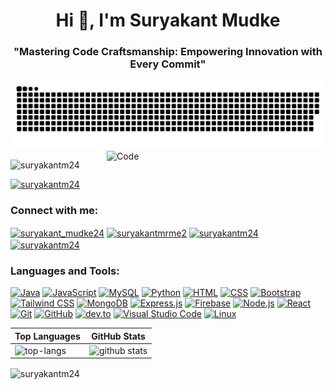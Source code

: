 

<h1 align="center">Hi 👋, I'm Suryakant Mudke</h1>
<h3 align="center">"Mastering Code Craftsmanship: Empowering Innovation with Every Commit"</h3>


![Snake animation](https://github.com/SuryakantM24/SuryakantM24/blob/output/github-contribution-grid-snake.svg)
<img align="right" width="350"  src="https://camo.githubusercontent.com/e20822b4282c07ffd010cd05f855a6561d3b62358ca9e607e4901288dd748fcb/68747470733a2f2f63646e2e6472696262626c652e636f6d2f75736572732f323133313939332f73637265656e73686f74732f343934383733362f74686f75676874776f726b732d6769665f6472696262626c652e676966" alt="Code">
<p align="left"> <img src="https://komarev.com/ghpvc/?username=suryakantm24&label=Profile%20views&color=0e75b6&style=flat" alt="suryakantm24" /> </p>

<p align="left"> <a href="https://github.com/ryo-ma/github-profile-trophy"><img  src="https://github-profile-trophy.vercel.app/?username=suryakantm24&theme=darkhub" alt="suryakantm24" width="50%" /></a> </p>

<!--### Blogs posts-->
<!-- BLOG-POST-LIST:START -->
<!-- BLOG-POST-LIST:END -->

<h3 align="left">Connect with me:</h3>
<p align="left">
<a href="https://www.leetcode.com/suryakant_mudke24" target="blank"><img align="center" src="https://raw.githubusercontent.com/rahuldkjain/github-profile-readme-generator/master/src/images/icons/Social/leet-code.svg" alt="suryakant_mudke24" height="30" width="40" /></a>  
<a href="https://auth.geeksforgeeks.org/user/suryakantmrme2" target="blank"><img align="center" src="https://raw.githubusercontent.com/rahuldkjain/github-profile-readme-generator/master/src/images/icons/Social/geeks-for-geeks.svg" alt="suryakantmrme2" height="30" width="40" /></a>
<a href="https://dev.to/suryakantm24" target="_blank">
  <img align="center" src="https://skillicons.dev/icons?i=devto" alt="suryakantm24" height="35" width="40" />
</a>
<a href="https://www.linkedin.com/in/suryakantm24/" target="_blank">
  <img align="center" src="https://skillicons.dev/icons?i=linkedin" alt="suryakantm24" height="35" width="40" />
</a>



</p>

<h3 align="left">Languages and Tools:</h3>

[![Java](https://skillicons.dev/icons?i=java)](https://www.java.com)
[![JavaScript](https://skillicons.dev/icons?i=js)](https://developer.mozilla.org/en-US/docs/Web/JavaScript)
[![MySQL](https://skillicons.dev/icons?i=mysql)](https://www.mysql.com)
[![Python](https://skillicons.dev/icons?i=py)](https://www.python.org)
[![HTML](https://skillicons.dev/icons?i=html)](https://www.w3schools.com/html/)
[![CSS](https://skillicons.dev/icons?i=css)](https://www.w3schools.com/css/)
[![Bootstrap](https://skillicons.dev/icons?i=bootstrap)](https://getbootstrap.com)
[![Tailwind CSS](https://skillicons.dev/icons?i=tailwind)](https://tailwindcss.com)
[![MongoDB](https://skillicons.dev/icons?i=mongodb)](https://www.mongodb.com)
[![Express.js](https://skillicons.dev/icons?i=express)](https://expressjs.com)
[![Firebase](https://skillicons.dev/icons?i=firebase)](https://firebase.google.com)
[![Node.js](https://skillicons.dev/icons?i=nodejs)](https://nodejs.org)
[![React](https://skillicons.dev/icons?i=react)](https://reactjs.org)
[![Git](https://skillicons.dev/icons?i=git)](https://git-scm.com)
[![GitHub](https://skillicons.dev/icons?i=github)](https://github.com)
[![dev.to](https://skillicons.dev/icons?i=devto)](https://dev.to)
[![Visual Studio Code](https://skillicons.dev/icons?i=vscode)](https://code.visualstudio.com)
[![Linux](https://skillicons.dev/icons?i=linux)](https://www.linux.org)


| Top Languages                                               | GitHub Stats                                               |
| ----------------------------------------------------------- | ---------------------------------------------------------- |
| ![top-langs](https://github-readme-stats.vercel.app/api/top-langs?username=SuryakantM24&show_icons=true&theme=radical) | ![github stats](https://github-readme-stats.vercel.app/api?username=SuryakantM24&show_icons=true&theme=radical) |

<p><img align="center" src="https://github-readme-streak-stats.herokuapp.com/?user=suryakantm24&theme=radical" alt="suryakantm24" /></p>
